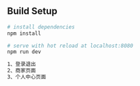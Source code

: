 ## Build Setup

``` bash
# install dependencies
npm install

# serve with hot reload at localhost:8080
npm run dev

1、登录退出
2、商家页面
3、个人中心页面
